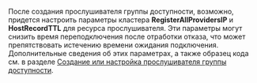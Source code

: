 После создания прослушивателя группы доступности, возможно, придется настроить параметры кластера **RegisterAllProvidersIP** и **HostRecordTTL** для ресурса прослушивателя. Эти параметры могут снизить время переподключения после отработки отказа, что может препятствовать истечению времени ожидания подключения. Дополнительные сведения об этих параметрах, а также образец кода см. в разделе [Создание или настройка прослушивателя группы доступности](https://msdn.microsoft.com/library/hh213080.aspx#MultiSubnetFailover).

<!---HONumber=August15_HO7-->